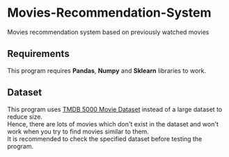 # Movies-Recommendation-System
Movies recommendation system based on previously watched movies

## Requirements
This program requires <b>Pandas</b>, <b>Numpy</b> and <b>Sklearn</b> libraries to work.

## Dataset
This program uses <a href="https://www.kaggle.com/datasets/tmdb/tmdb-movie-metadata?resource=download"> TMDB 5000 Movie Dataset</a> instead of a large dataset to reduce size.<br> Hence, there are lots of movies which don't  exist in the dataset and won't work when you try to find movies  similar to them. <br>
It is recommended to check the specified dataset before testing the program.
